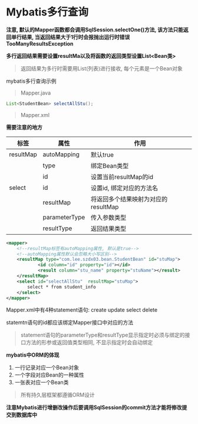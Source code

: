 # Mybatis多行查询

**注意, 默认的Mapper函数都会调用SqlSession.selectOne()方法, 该方法只能返回单行结果, 当返回结果大于1行时会报抛出运行时错误TooManyResultsException**

**多行返回结果需要设置resultMa以及将函数的返回类型设置List<Bean类>**

> 返回结果为多行时需要用List(列表)进行接收, 每个元素是一个Bean对象

mybatis多行查询示例

> Mapper.java

```java
List<StudentBean> selectAllStu();
```

> Mapper.xml

**需要注意的地方**

| 标签      | 属性          | 作用                                |
| --------- | ------------- | ----------------------------------- |
| resultMap | autoMapping   | 默认true                            |
|           | type          | 绑定Bean类型                        |
|           | id            | 设置当前resultMap的id               |
| select    | id            | 设置id, 绑定对应的方法名            |
|           | resultMap     | 将返回多个结果映射为对应的resultMap |
|           | parameterType | 传入参数类型                        |
|           | resultType    | 返回结果类型                        |

```xml
<mapper>
    <!--resultMap标签有autoMapping属性, 默认是true-->
    <!--autoMapping属性默认会忽略大小写区别-->
    <resultMap type="com.lee.szdx03.bean.StudentBean" id="stuMap">
            <id column="id" property="id"></id>
            <result column="stu_name" property="stuName"></result>
    </resultMap>
    <select id="selectAllStu"  resultMap="stuMap">
        select * from student_info
    </select>
</mapper>
```

Mapper.xml中有4种statement语句: create update select delete

statemtn语句的id都应该绑定Mapper接口中对应的方法

> statement语句的parameterType和resultType显示指定时必须与绑定的接口方法的形参或返回值类型相同, 不显示指定时会自动绑定

**mybatis中ORM的体现**

1. 一行记录对应一个Bean对象
2. 一个字段对应Bean的一种属性
3. 一张表对应一个Bean类

> 所有持久层框架都遵循ORM设计

**注意Mybatis进行增删改操作后要调用SqlSession的commit方法才能将修改提交到数据库中**

